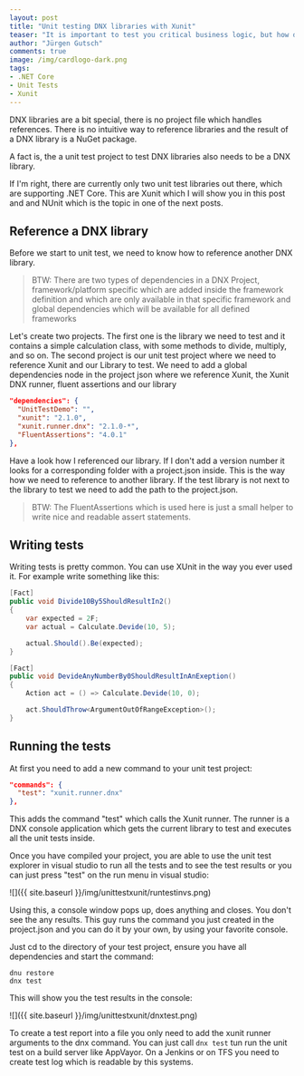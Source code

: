 ```yaml
--- 
layout: post
title: "Unit testing DNX libraries with Xunit"
teaser: "It is important to test you critical business logic, but how does it look with DNX libraries? What do you need to be aware of? This post shows you how unit testing of DNX libraries works with Xunit."
author: "Jürgen Gutsch"
comments: true
image: /img/cardlogo-dark.png
tags: 
- .NET Core
- Unit Tests
- Xunit
---
```


DNX libraries are a bit special, there is no project file which handles references. There is no intuitive way to reference libraries and the result of a DNX library is a NuGet package.

A fact is, the a unit test project to test DNX libraries also needs to be a DNX library.

If I'm right, there are currently only two unit test libraries out there, which are supporting .NET Core. This are Xunit which I will show you in this post and and NUnit which is the topic in one of the next posts.

## Reference a DNX library

Before we start to unit test, we need to know how to reference another DNX library. 

> BTW: There are two types of dependencies in a DNX Project, framework/platform specific which are added inside the framework definition and which are only available in that specific framework and global dependencies which will be available for all defined frameworks

Let's create two projects. The first one is the library we need to test and it contains a simple calculation class, with some methods to divide, multiply, and so on. The second project is our unit test project where we need to reference Xunit and our Library to test. We need to add a global dependencies node in the project json where we reference Xunit, the Xunit DNX runner, fluent assertions and our library

~~~ json
"dependencies": {
  "UnitTestDemo": "",
  "xunit": "2.1.0",
  "xunit.runner.dnx": "2.1.0-*",
  "FluentAssertions": "4.0.1"
},
~~~

Have a look how I referenced our library. If I don't add a version number it looks for a corresponding folder with a project.json inside. This is the way how we need to reference to another library. If the test library is not next to the library to test we need to add the path to the project.json.

> BTW: The FluentAssertions which is used here is just a small helper to write nice and readable assert statements.

## Writing tests

Writing tests is pretty common. You can use XUnit in the way you ever used it. For example write something like this:

~~~ csharp
[Fact]
public void Divide10By5ShouldResultIn2()
{
    var expected = 2F;
    var actual = Calculate.Devide(10, 5);

    actual.Should().Be(expected);
}

[Fact]
public void DevideAnyNumberBy0ShouldResultInAnExeption()
{
    Action act = () => Calculate.Devide(10, 0);

    act.ShouldThrow<ArgumentOutOfRangeException>();
}
~~~

## Running the tests

At first you need to add a new command to your unit test project:

~~~ json
"commands": {
  "test": "xunit.runner.dnx"
},
~~~

This adds the command "test" which calls the Xunit runner. The runner is a DNX console application which gets the current library to test and executes all the unit tests inside.

Once you have compiled your project, you are able to use the unit test explorer in visual studio to run all the tests and to see the test results or you can just press "test" on the run menu in visual studio:

![]({{ site.baseurl }}/img/unittestxunit/runtestinvs.png)

Using this, a console window pops up, does anything and closes. You don't see the any results. This guy runs the command you just created in the project.json and you can do it by your own, by using your favorite console.

Just cd to the directory of your test project, ensure you have all dependencies and start the command:

~~~ batch
dnu restore
dnx test
~~~

This will show you the test results in the console: 

![]({{ site.baseurl }}/img/unittestxunit/dnxtest.png)

To create a test report into a file you only need to add the xunit runner arguments to the dnx command. You can just call `dnx test` tun run the unit test on a build server like AppVayor. On a Jenkins or on TFS you need to create test log which is readable by this systems.